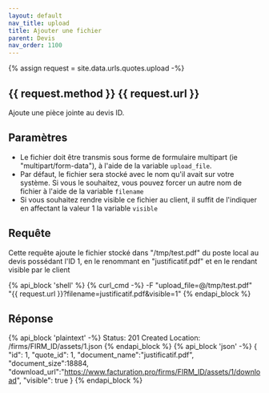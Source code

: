 ```yaml
---
layout: default
nav_title: upload
title: Ajouter une fichier
parent: Devis
nav_order: 1100
---
```

{% assign request = site.data.urls.quotes.upload -%}
## {{ request.method }} {{ request.url }}

Ajoute une pièce jointe au devis ID.

## Paramètres

* Le fichier doit être transmis sous forme de formulaire multipart (ie "multipart/form-data"), à l'aide de la variable `upload_file`.
* Par défaut, le fichier sera stocké avec le nom qu'il avait sur votre système. Si vous le souhaitez, vous pouvez forcer un autre nom de fichier à l'aide de la variable `filename`
* Si vous souhaitez rendre visible ce fichier au client, il suffit de l'indiquer en affectant la valeur 1 la variable `visible`

## Requête

Cette requête ajoute le fichier stocké dans "/tmp/test.pdf" du poste local au devis possédant l'ID 1, en le renommant en "justificatif.pdf" et en le rendant visible par le client

{% api_block 'shell' %}
{% curl_cmd -%}
-F "upload_file=@/tmp/test.pdf" \
"{{ request.url }}?filename=justificatif.pdf&visible=1"
{% endapi_block %}

## Réponse

{% api_block 'plaintext' -%}
Status: 201 Created
Location: /firms/FIRM_ID/assets/1.json
{% endapi_block  %}
{% api_block 'json' -%}
{
  "id": 1,
  "quote_id": 1,
  "document_name":"justificatif.pdf",
  "document_size":18884,
  "download_url":"https://www.facturation.pro/firms/FIRM_ID/assets/1/download",
  "visible": true
}
{% endapi_block %}
